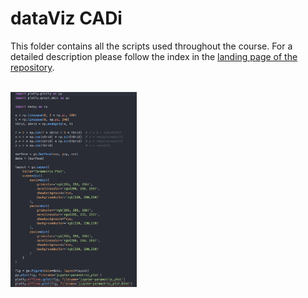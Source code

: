 # dataViz CADi

This folder contains all the scripts used throughout the course. For a detailed description please follow the index in the [landing page of the repository](https://github.com/Chipdelmal/dataViz_CADi).


<br><img src="../media/code.png" width="40%"><br>
